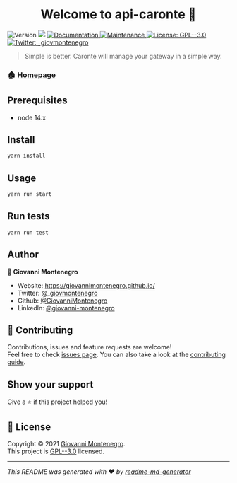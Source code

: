 <h1 align="center">Welcome to api-caronte 👋</h1>
<p>
  <img alt="Version" src="https://img.shields.io/badge/version-1.0.0-blue.svg?cacheSeconds=2592000" />
  <img src="https://img.shields.io/badge/node-14.x-blue.svg" />
  <a href="https://github.com/GiovanniMontenegro/api-caronte#readme" target="_blank">
    <img alt="Documentation" src="https://img.shields.io/badge/documentation-yes-brightgreen.svg" />
  </a>
  <a href="https://github.com/GiovanniMontenegro/api-caronte/graphs/commit-activity" target="_blank">
    <img alt="Maintenance" src="https://img.shields.io/badge/Maintained%3F-yes-green.svg" />
  </a>
  <a href="https://github.com/GiovanniMontenegro/api-caronte/blob/master/LICENSE" target="_blank">
    <img alt="License: GPL--3.0" src="https://img.shields.io/github/license/GiovanniMontenegro/api-caronte" />
  </a>
  <a href="https://twitter.com/_giovmontenegro" target="_blank">
    <img alt="Twitter: _giovmontenegro" src="https://img.shields.io/twitter/follow/_giovmontenegro.svg?style=social" />
  </a>
</p>

> Simple is better. Caronte will manage your gateway in a simple way.

### 🏠 [Homepage](https://github.com/GiovanniMontenegro/api-caronte#readme)

## Prerequisites

- node 14.x

## Install

```sh
yarn install
```

## Usage

```sh
yarn run start
```

## Run tests

```sh
yarn run test
```

## Author

👤 **Giovanni Montenegro**

* Website: https://giovannimontenegro.github.io/
* Twitter: [@_giovmontenegro](https://twitter.com/_giovmontenegro)
* Github: [@GiovanniMontenegro](https://github.com/GiovanniMontenegro)
* LinkedIn: [@giovanni-montenegro](https://linkedin.com/in/giovanni-montenegro)

## 🤝 Contributing

Contributions, issues and feature requests are welcome!<br />Feel free to check [issues page](https://github.com/GiovanniMontenegro/api-caronte/issues). You can also take a look at the [contributing guide](https://github.com/GiovanniMontenegro/api-caronte/blob/master/CONTRIBUTING.md).

## Show your support

Give a ⭐️ if this project helped you!

## 📝 License

Copyright © 2021 [Giovanni Montenegro](https://github.com/GiovanniMontenegro).<br />
This project is [GPL--3.0](https://github.com/GiovanniMontenegro/api-caronte/blob/master/LICENSE) licensed.

***
_This README was generated with ❤️ by [readme-md-generator](https://github.com/kefranabg/readme-md-generator)_